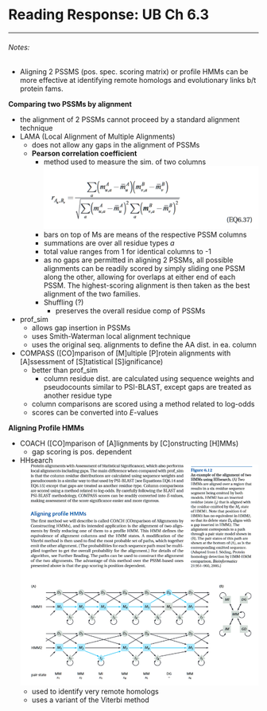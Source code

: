 # Reading Response: UB Ch 6.3
-----

###### Notes: ######

- Aligning 2 PSSMS (pos. spec. scoring matrix) or profile HMMs can be more effective at identifying remote homologs and evolutionary links b/t protein fams.

**Comparing two PSSMs by alignment**

- the alignment of 2 PSSMs cannot proceed by a standard alignment technique
- LAMA (Local Alignment of Multiple Alignments)
    - does not allow any gaps in the alignment of PSSMs
    - **Pearson correlation coefficient**
        - method used to measure the sim. of two columns  
        ![Pearson Correlation Coefficient Formula](./images/ch6-3/pearsonCorrelationCoefficient.png)  
        - bars on top of Ms are means of the respective PSSM columns
        - summations are over all residue types *a*
        - total value ranges from 1 for identical columns to -1
        - as no gaps are permitted in aligning 2 PSSMs, all possible alignments can be readily scored by simply sliding one PSSM along the other, allowing for overlaps at either end of each PSSM. The highest-scoring alignment is then taken as the best alignment of the two families.
        - Shuffling (?)
            - preserves the overall residue comp of PSSMs
- prof_sim
    - allows gap insertion in PSSMs
    - uses Smith-Waterman local alignment technique
    - uses the original seq. alignments to define the AA dist. in ea. column
- COMPASS ([CO]mparison of [M]ultiple [P]rotein alignments with [A]ssessment of [S]tatistical [S]ignificance)
    - better than prof_sim
        - column residue dist. are calculated using sequence weights and pseudocounts similar to PSI-BLAST, except gaps are treated as another residue type
    - column comparisons are scored using a method related to log-odds
    - scores can be converted into *E*-values

**Aligning Profile HMMs**

- COACH ([CO]mparison of [A]lignments by [C]onstructing [H]MMs)
    - gap scoring is pos. dependent
- HHsearch  
![HHsearch](./images/ch6-3/HHsearch.png)  
    - used to identify very remote homologs
    - uses a variant of the Viterbi method